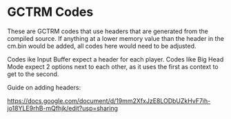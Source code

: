 # GCTRM Codes

These are GCTRM codes that use headers that are generated from the compiled source. If anything at a lower memory value than the header in the cm.bin would be added, all codes here would need to be adjusted.

Codes ike Input Buffer expect a header for each player. Codes like Big Head Mode expect 2 options next to each other, as it uses the first as context to get to the second. 

Guide on adding headers:

https://docs.google.com/document/d/19mm2XfxJzE8LODbUZkHvF7ih-jo18YLE9rhB-mQfhjk/edit?usp=sharing
